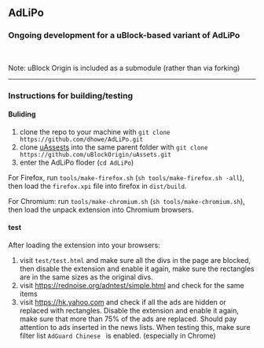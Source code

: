 ## AdLiPo

### Ongoing development for a uBlock-based variant of AdLiPo

<br>

Note: uBlock Origin is included as a submodule (rather than via forking)

<hr>

### Instructions for building/testing

#### Buliding

1. clone the repo to your machine with `git clone https://github.com/dhowe/AdLiPo.git`
2. clone [uAssests](https://github.com/uBlockOrigin/uAssets) into the same parent folder with  `git clone https://github.com/uBlockOrigin/uAssets.git`
2. enter the AdLiPo floder (`cd AdLiPo`)

For Firefox, run `tools/make-firefox.sh` (`sh tools/make-firefox.sh -all`), then load the `firefox.xpi` file into firefox in `dist/build`.

For Chromium: run `tools/make-chromium.sh` (`sh tools/make-chromium.sh`),
then load the unpack extension into Chromium browsers.

#### test

After loading the extension into your browsers:

1. visit `test/test.html` and make sure all the divs in the page are blocked, then disable the extension and enable it again, make sure the rectangles are in the same sizes as the original divs.
2. visit https://rednoise.org/adntest/simple.html and check for the same items
3. visit https://hk.yahoo.com and check if all the ads are hidden or replaced with rectangles. Disable the extension and enable it again, make sure that more than 75% of the ads are replaced. Should pay attention to ads inserted in the news lists. When testing this, make sure filter list `AdGuard Chinese ` is enabled. (especially in Chrome)
